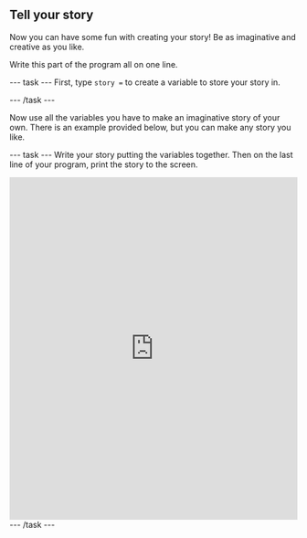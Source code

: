 ## Tell your story

Now you can have some fun with creating your story! Be as imaginative and creative as you like.

Write this part of the program all on one line.

--- task ---
First, type `story =` to create a variable to store your story in.

--- /task ---

Now use all the variables you have to make an imaginative story of your own. There is an example provided below, but you can make any story you like.

--- task ---
Write your story putting the variables together. Then on the last line of your program, print the story to the screen.

<iframe src="https://trinket.io/embed/python/904db1ae15" width="100%" height="600" frameborder="0" marginwidth="0" marginheight="0" allowfullscreen></iframe>
--- /task ---
